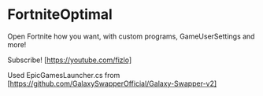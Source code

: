 # FortniteOptimal
Open Fortnite how you want, with custom programs, GameUserSettings and more!

Subscribe! [https://youtube.com/fizlo]

Used EpicGamesLauncher.cs from [https://github.com/GalaxySwapperOfficial/Galaxy-Swapper-v2]
